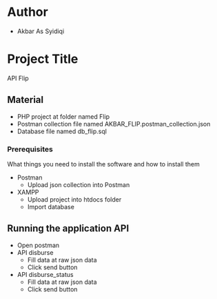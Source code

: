 # Author
- Akbar As Syidiqi

# Project Title
API Flip

## Material
- PHP project at folder named Flip
- Postman collection file named AKBAR_FLIP.postman_collection.json
- Database file named db_flip.sql

### Prerequisites

What things you need to install the software and how to install them
- Postman
	- Upload json collection into Postman 
- XAMPP
	- Upload project into htdocs folder
	- Import database

## Running the application API
- Open postman
- API disburse
	- Fill data at raw json data
	- Click send button
- API disburse_status
	- Fill data at raw json data
	- Click send button


